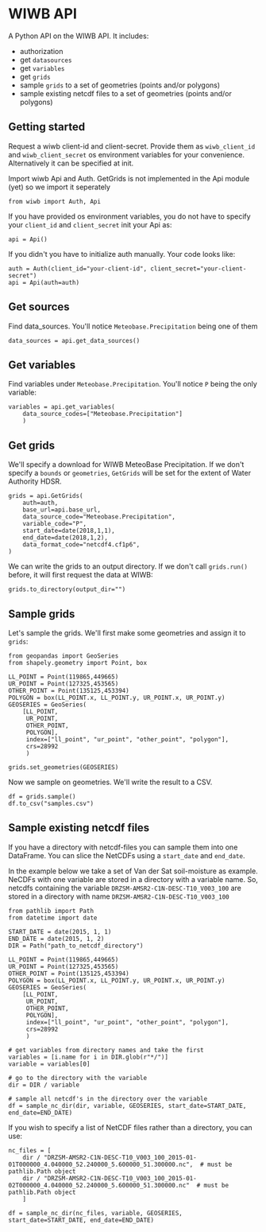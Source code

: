 # WIWB API
A Python API on the WIWB API. It includes:
- authorization
- get `datasources`
- get `variables`
- get `grids`
- sample `grids` to a set of geometries (points and/or polygons)
- sample existing netcdf files to a set of geometries (points and/or polygons)


## Getting started
Request a wiwb client-id and client-secret. Provide them as `wiwb_client_id` and `wiwb_client_secret` os environment variables for your convenience. Alternatively it can be specified at init.

Import wiwb Api and Auth. GetGrids is not implemented in the Api module (yet) so we import it seperately

```
from wiwb import Auth, Api
```

If you have provided os environment variables, you do not have to specify your `client_id` and `client_secret` init your Api as:

```
api = Api()
```

If you didn't you have to initialize auth manually. Your code looks like:

```
auth = Auth(client_id="your-client-id", client_secret="your-client-secret")
api = Api(auth=auth)
```

## Get sources

Find data_sources. You'll notice `Meteobase.Precipitation` being one of them

```
data_sources = api.get_data_sources()
```

## Get variables
Find variables under `Meteobase.Precipitation`. You'll notice `P` being the only variable:

```
variables = api.get_variables(
    data_source_codes=["Meteobase.Precipitation"]
    )
```

## Get grids
We'll specify a download for WIWB MeteoBase Precipitation. If we don't specify a `bounds` or `geometries`, `GetGrids` will be set for the extent of Water Authority HDSR.

```
grids = api.GetGrids(
    auth=auth,
    base_url=api.base_url,
    data_source_code="Meteobase.Precipitation",
    variable_code="P",
    start_date=date(2018,1,1),
    end_date=date(2018,1,2),
    data_format_code="netcdf4.cf1p6",
)
```

We can write the grids to an output directory. If we don't call `grids.run()` before, it will first request the data at WIWB:

```
grids.to_directory(output_dir="")
```

## Sample grids
Let's sample the grids. We'll first make some geometries and assign it to `grids`:

```
from geopandas import GeoSeries
from shapely.geometry import Point, box

LL_POINT = Point(119865,449665)
UR_POINT = Point(127325,453565)
OTHER_POINT = Point(135125,453394)
POLYGON = box(LL_POINT.x, LL_POINT.y, UR_POINT.x, UR_POINT.y)
GEOSERIES = GeoSeries(
    [LL_POINT,
     UR_POINT,
     OTHER_POINT,
     POLYGON],
     index=["ll_point", "ur_point", "other_point", "polygon"],
     crs=28992
     )

grids.set_geometries(GEOSERIES)
```

Now we sample on geometries. We'll write the result to a CSV.

```
df = grids.sample()
df.to_csv("samples.csv")
```

## Sample existing netcdf files
If you have a directory with netcdf-files you can sample them into one DataFrame. You can slice the NetCDFs using a `start_date` and `end_date`.

In the example below we take a set of Van der Sat soil-moisture as example. NeCDFs with one variable are stored in a directory with a variable name. 
So, netcdfs containing the variable `DRZSM-AMSR2-C1N-DESC-T10_V003_100` are stored in a directory with name `DRZSM-AMSR2-C1N-DESC-T10_V003_100`

```
from pathlib import Path
from datetime import date

START_DATE = date(2015, 1, 1)
END_DATE = date(2015, 1, 2)
DIR = Path("path_to_netcdf_directory")

LL_POINT = Point(119865,449665)
UR_POINT = Point(127325,453565)
OTHER_POINT = Point(135125,453394)
POLYGON = box(LL_POINT.x, LL_POINT.y, UR_POINT.x, UR_POINT.y)
GEOSERIES = GeoSeries(
    [LL_POINT,
     UR_POINT,
     OTHER_POINT,
     POLYGON],
     index=["ll_point", "ur_point", "other_point", "polygon"],
     crs=28992
     )

# get variables from directory names and take the first
variables = [i.name for i in DIR.glob(r"*/")]
variable = variables[0]

# go to the directory with the variable
dir = DIR / variable 

# sample all netcdf's in the directory over the variable
df = sample_nc_dir(dir, variable, GEOSERIES, start_date=START_DATE, end_date=END_DATE)
```

If you wish to specify a list of NetCDF files rather than a directory, you can use:

```
nc_files = [
    dir / "DRZSM-AMSR2-C1N-DESC-T10_V003_100_2015-01-01T000000_4.040000_52.240000_5.600000_51.300000.nc",  # must be pathlib.Path object
    dir / "DRZSM-AMSR2-C1N-DESC-T10_V003_100_2015-01-02T000000_4.040000_52.240000_5.600000_51.300000.nc"  # must be pathlib.Path object
    ]

df = sample_nc_dir(nc_files, variable, GEOSERIES, start_date=START_DATE, end_date=END_DATE)
```
